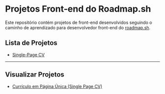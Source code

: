 # Projetos Front-end do Roadmap.sh

Este repositório contém projetos de front-end desenvolvidos seguindo o caminho de aprendizado para desenvolvedor front-end do [roadmap.sh](https://roadmap.sh/frontend).

## Lista de Projetos

- [Single-Page CV](https://roadmap.sh/projects/single-page-cv)

---

## Visualizar Projetos


- [Currículo em Página Única (Single Page CV)](./Frontend/01-SinglePageCV)



